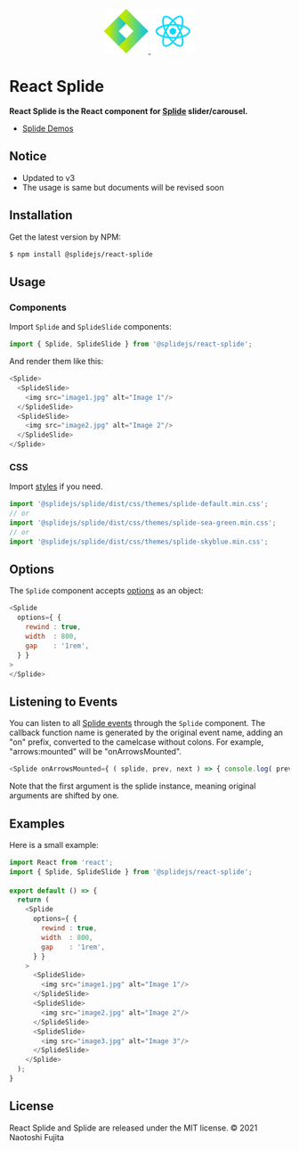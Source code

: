 <p align="center">
    <a href="https://splidejs.com" target="_blank">
        <img width="80" src="images/logo.svg">
    </a>
    <a href="https://reactjs.org/" target="_blank">
        <img width="80" src="images/react-logo.png">
    </a>
</p>

# React Splide
**React Splide is the React component for [Splide](https://github.com/Splidejs/splide) slider/carousel.**
* [Splide Demos](https://splidejs.com/)

## Notice
- Updated to v3
- The usage is same but documents will be revised soon

## Installation
Get the latest version by NPM:
```bash
$ npm install @splidejs/react-splide
```

## Usage
### Components
Import `Splide` and `SplideSlide` components:
```javascript
import { Splide, SplideSlide } from '@splidejs/react-splide';
```
And render them like this:
```javascript
<Splide>
  <SplideSlide>
    <img src="image1.jpg" alt="Image 1"/>
  </SplideSlide>
  <SplideSlide>
    <img src="image2.jpg" alt="Image 2"/>
  </SplideSlide>
</Splide>
```

### CSS
Import [styles](https://splidejs.com/guides/themes/) if you need.
```javascript
import '@splidejs/splide/dist/css/themes/splide-default.min.css';
// or
import '@splidejs/splide/dist/css/themes/splide-sea-green.min.css';
// or
import '@splidejs/splide/dist/css/themes/splide-skyblue.min.css';
```

## Options
The `Splide` component accepts [options](https://splidejs.com/guides/options/) as an object:
```javascript
<Splide
  options={ {
    rewind : true,
    width  : 800,
    gap    : '1rem',
  } }
>
</Splide>
```


## Listening to Events
You can listen to all [Splide events](https://splidejs.com/guides/events/) through the `Splide` component. The callback function name is generated by the original event name, adding an "on" prefix, converted to the camelcase without colons. For example, "arrows:mounted" will be "onArrowsMounted".

```javascript
<Splide onArrowsMounted={ ( splide, prev, next ) => { console.log( prev, next ) } }>
```
Note that the first argument is the splide instance, meaning original arguments are shifted by one.


## Examples
Here is a small example:

```javascript
import React from 'react';
import { Splide, SplideSlide } from '@splidejs/react-splide';

export default () => {
  return (
    <Splide
      options={ {
        rewind : true,
        width  : 800,
        gap    : '1rem',
      } }
    >
      <SplideSlide>
        <img src="image1.jpg" alt="Image 1"/>
      </SplideSlide>
      <SplideSlide>
        <img src="image2.jpg" alt="Image 2"/>
      </SplideSlide>
      <SplideSlide>
        <img src="image3.jpg" alt="Image 3"/>
      </SplideSlide>
    </Splide>
  );
}
```

## License
React Splide and Splide are released under the MIT license.
© 2021 Naotoshi Fujita
